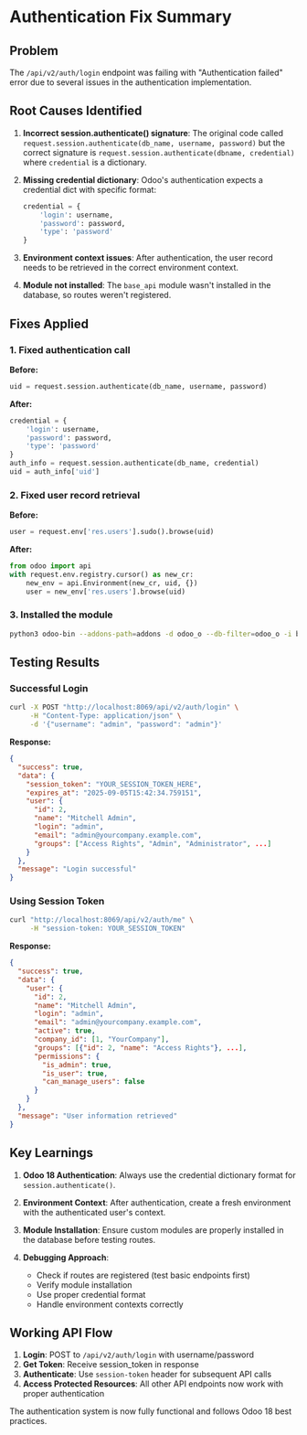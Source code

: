 # Authentication Fix Summary

## Problem
The `/api/v2/auth/login` endpoint was failing with "Authentication failed" error due to several issues in the authentication implementation.

## Root Causes Identified

1. **Incorrect session.authenticate() signature**: The original code called `request.session.authenticate(db_name, username, password)` but the correct signature is `request.session.authenticate(dbname, credential)` where `credential` is a dictionary.

2. **Missing credential dictionary**: Odoo's authentication expects a credential dict with specific format:
   ```python
   credential = {
       'login': username,
       'password': password, 
       'type': 'password'
   }
   ```

3. **Environment context issues**: After authentication, the user record needs to be retrieved in the correct environment context.

4. **Module not installed**: The `base_api` module wasn't installed in the database, so routes weren't registered.

## Fixes Applied

### 1. Fixed authentication call
**Before:**
```python
uid = request.session.authenticate(db_name, username, password)
```

**After:**
```python
credential = {
    'login': username,
    'password': password, 
    'type': 'password'
}
auth_info = request.session.authenticate(db_name, credential)
uid = auth_info['uid']
```

### 2. Fixed user record retrieval
**Before:**
```python
user = request.env['res.users'].sudo().browse(uid)
```

**After:**
```python
from odoo import api
with request.env.registry.cursor() as new_cr:
    new_env = api.Environment(new_cr, uid, {})
    user = new_env['res.users'].browse(uid)
```

### 3. Installed the module
```bash
python3 odoo-bin --addons-path=addons -d odoo_o --db-filter=odoo_o -i base_api
```

## Testing Results

### Successful Login
```bash
curl -X POST "http://localhost:8069/api/v2/auth/login" \
     -H "Content-Type: application/json" \
     -d '{"username": "admin", "password": "admin"}'
```

**Response:**
```json
{
  "success": true,
  "data": {
    "session_token": "YOUR_SESSION_TOKEN_HERE",
    "expires_at": "2025-09-05T15:42:34.759151",
    "user": {
      "id": 2,
      "name": "Mitchell Admin",
      "login": "admin",
      "email": "admin@yourcompany.example.com",
      "groups": ["Access Rights", "Admin", "Administrator", ...]
    }
  },
  "message": "Login successful"
}
```

### Using Session Token
```bash
curl "http://localhost:8069/api/v2/auth/me" \
     -H "session-token: YOUR_SESSION_TOKEN"
```

**Response:**
```json
{
  "success": true,
  "data": {
    "user": {
      "id": 2,
      "name": "Mitchell Admin",
      "login": "admin",
      "email": "admin@yourcompany.example.com",
      "active": true,
      "company_id": [1, "YourCompany"],
      "groups": [{"id": 2, "name": "Access Rights"}, ...],
      "permissions": {
        "is_admin": true,
        "is_user": true,
        "can_manage_users": false
      }
    }
  },
  "message": "User information retrieved"
}
```

## Key Learnings

1. **Odoo 18 Authentication**: Always use the credential dictionary format for `session.authenticate()`.

2. **Environment Context**: After authentication, create a fresh environment with the authenticated user's context.

3. **Module Installation**: Ensure custom modules are properly installed in the database before testing routes.

4. **Debugging Approach**: 
   - Check if routes are registered (test basic endpoints first)
   - Verify module installation
   - Use proper credential format
   - Handle environment contexts correctly

## Working API Flow

1. **Login**: POST to `/api/v2/auth/login` with username/password
2. **Get Token**: Receive session_token in response
3. **Authenticate**: Use `session-token` header for subsequent API calls
4. **Access Protected Resources**: All other API endpoints now work with proper authentication

The authentication system is now fully functional and follows Odoo 18 best practices.

